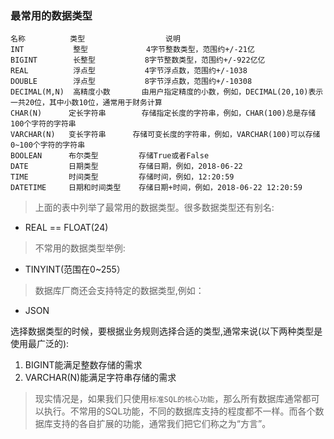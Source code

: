 ### 最常用的数据类型

    名称          类型                  说明
    INT           整型             4字节整数类型，范围约+/-21亿
    BIGINT        长整型           8字节整数类型，范围约+/-922亿亿
    REAL          浮点型           4字节浮点数，范围约+/-1038
    DOUBLE        浮点型           8字节浮点数，范围约+/-10308
    DECIMAL(M,N)  高精度小数       由用户指定精度的小数，例如，DECIMAL(20,10)表示一共20位，其中小数10位，通常用于财务计算
    CHAR(N)      定长字符串        存储指定长度的字符串，例如，CHAR(100)总是存储100个字符的字符串
    VARCHAR(N)   变长字符串      存储可变长度的字符串，例如，VARCHAR(100)可以存储0~100个字符的字符串
    BOOLEAN      布尔类型         存储True或者False
    DATE         日期类型         存储日期，例如，2018-06-22
    TIME         时间类型         存储时间，例如，12:20:59
    DATETIME     日期和时间类型    存储日期+时间，例如，2018-06-22 12:20:59

> 上面的表中列举了最常用的数据类型。很多数据类型还有别名:

* REAL == FLOAT(24)

> 不常用的数据类型举例:

* TINYINT(范围在0~255）
 
> 数据库厂商还会支持特定的数据类型,例如：

* JSON

选择数据类型的时候，要根据业务规则选择合适的类型,通常来说(以下两种类型是使用最广泛的):

1. BIGINT能满足整数存储的需求
2. VARCHAR(N)能满足字符串存储的需求

> 现实情况是，如果我们只使用`标准SQL的核心功能`，那么所有数据库通常都可以执行。不常用的SQL功能，不同的数据库支持的程度都不一样。而各个数据库支持的各自扩展的功能，通常我们把它们称之为“方言”。
